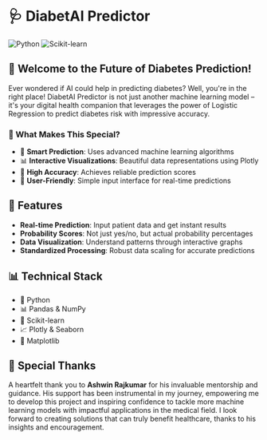 # 🩺 DiabetAI Predictor

![Python](https://img.shields.io/badge/Python-3.7%2B-blue)
![Scikit-learn](https://img.shields.io/badge/Scikit--learn-Latest-orange)

## 🌟 Welcome to the Future of Diabetes Prediction!

Ever wondered if AI could help in predicting diabetes? Well, you're in the right place! DiabetAI Predictor is not just another machine learning model – it's your digital health companion that leverages the power of Logistic Regression to predict diabetes risk with impressive accuracy.

### 🎯 What Makes This Special?

- 🤖 **Smart Prediction**: Uses advanced machine learning algorithms
- 📊 **Interactive Visualizations**: Beautiful data representations using Plotly
- 🎯 **High Accuracy**: Achieves reliable prediction scores
- 👥 **User-Friendly**: Simple input interface for real-time predictions

## 🚀 Features

- **Real-time Prediction**: Input patient data and get instant results
- **Probability Scores**: Not just yes/no, but actual probability percentages
- **Data Visualization**: Understand patterns through interactive graphs
- **Standardized Processing**: Robust data scaling for accurate predictions

## 📊 Technical Stack

- 🐍 Python
- 📊 Pandas & NumPy
- 🧮 Scikit-learn
- 📈 Plotly & Seaborn
- 🎨 Matplotlib

## 🙏 Special Thanks

A heartfelt thank you to **Ashwin Rajkumar** for his invaluable mentorship and guidance. His support has been instrumental in my journey, empowering me to develop this project and inspiring confidence to tackle more machine learning models with impactful applications in the medical field. I look forward to creating solutions that can truly benefit healthcare, thanks to his insights and encouragement.

